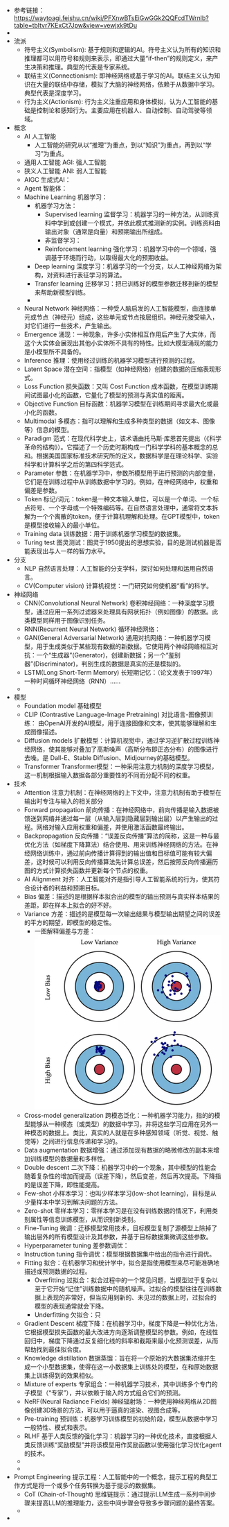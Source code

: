 - 参考链接： https://waytoagi.feishu.cn/wiki/PFXnwBTsEiGwGGk2QQFcdTWrnlb?table=tbltvr7KExCt7Jpw&view=vewjxk9tDu
-
- 流派
	- 符号主义(Symbolism): 基于规则和逻辑的AI。符号主义认为所有的知识和推理都可以用符号和规则来表示，即通过大量“if-then”的规则定义，来产生决策和推理。典型的代表是专家系统。
	- 联结主义(Connectionism): 即神经网络或基于学习的AI。联结主义认为知识在大量的联结中存储，模拟了大脑的神经网络，依赖于从数据中学习。典型代表是深度学习。
	- 行为主义(Actionism): 行为主义注重应用和身体模拟，认为人工智能的基础是控制论和感知行为。主要应用在机器人、自动控制、自动驾驶等领域。
- 概念
	- AI 人工智能
		- 人工智能的研究从以“推理”为重点，到以“知识”为重点，再到以“学习”为重点。
	- 通用人工智能 AGI: 强人工智能
	- 狭义人工智能 ANI: 弱人工智能
	- AIGC 生成式AI：
	- Agent 智能体：
	- Machine Learning 机器学习：
		- 机器学习方法：
			- Supervised learning 监督学习：机器学习的一种方法，从训练资料中学到或创建一个模式，并依此模式推测新的实例。训练资料由输出对象（通常是向量）和预期输出所组成。
			- 非监督学习：
			- Reinforcement learning 强化学习：机器学习中的一个领域，强调基于环境而行动，以取得最大化的预期收益。
		- Deep learning 深度学习：机器学习的一个分支，以人工神经网络为架构，对资料进行表征学习的算法。
		- Transfer learning 迁移学习：把已训练好的模型参数迁移到新的模型来帮助新模型训练。
		-
	- Neural Network 神经网络：一种受人脑启发的人工智能模型，由连接单元或节点（神经元）组成，这些单元或节点按层组织。神经元接受输入，对它们进行一些技术，产生输出。
	- Emergence 涌现：一种现象，许多小实体相互作用后产生了大实体，而这个大实体会展现出其他小实体所不具有的特性。比如大模型涌现的能力是小模型所不具备的。
	- Inference 推理：使用经过训练的机器学习模型进行预测的过程。
	- Latent Space 潜在空间：指模型（如神经网络）创建的数据的压缩表现形式。
	- Loss Function 损失函数：又叫 Cost Function 成本函数，在模型训练期间试图最小化的函数，它量化了模型的预测与真实值的距离。
	- Objective Function 目标函数：机器学习模型在训练期间寻求最大化或最小化的函数。
	- Multimodal 多模态：指可以理解和生成多种类型的数据（如文本、图像等）信息的模型。
	- Paradigm 范式：在现代科学史上，该术语由托马斯·库恩首先提出（《科学革命的结构》）。它描述了一个历史时期构成一门科学学科的基本概念的总和。根据美国国家标准技术研究所的定义，数据科学是在理论科学、实验科学和计算科学之后的第四科学范式。
	- Parameter 参数：在机器学习中，参数所模型用于进行预测的内部变量，它们是在训练过程中从训练数据中学习的。例如，在神经网络中，权重和偏差是参数。
	- Token 标记/词元：token是一种文本输入单位，可以是一个单词、一个标点符号、一个字母或一个特殊编码等。在自然语言处理中，通常将文本拆解为一个个离散的token，便于计算机理解和处理。在GPT模型中，token是模型接收输入的最小单位。
	- Training data 训练数据：用于训练机器学习模型的数据集。
	- Turing test 图灵测试：图灵于1950提出的思想实验，目的是测试机器是否能表现出与人一样的智力水平。
- 分支
	- NLP 自然语言处理：人工智能的分支学科，探讨如何处理和运用自然语言。
	- CV(Computer vision) 计算机视觉：一门研究如何使机器“看”的科学。
- 神经网络
	- CNN(Convolutional Neural Network) 卷积神经网络：一种深度学习模型，通过应用一系列过滤器来处理具有网状拓扑（例如图像）的数据。此类模型同样用于图像识别任务。
	- RNN(Recurrent Neural Network) 循环神经网络：
	- GAN(General Adversarial Network) 通用对抗网络：一种机器学习模型，用于生成类似于某些现有数据的新数据。它使用两个神经网络相互对抗：一个“生成器”(Generator)，创建新数据；另一个“鉴别器”(Discriminator)，判别生成的数据是真实的还是模拟的。
	- LSTM(Long Short-Term Memory) 长短期记忆：（论文发表于1997年）一种时间循环神经网络（RNN）……
	-
- 模型
	- Foundation model 基础模型
	- CLIP (Contrastive Language-Image Pretraining) 对比语言-图像预训练： 由OpenAI开发的AI模型，用于连接图像和文本，使其能够理解和生成图像描述。
	- Diffusion models 扩散模型：计算机视觉中，通过学习逆扩散过程训练神经网络，使其能够对叠加了高斯噪声（高斯分布即正态分布）的图像进行去噪。是 Dall-E、Stable Diffusion、Midjourney的基础模型。
	- Transformer Transformer模型：一种采用注意力机制的深度学习模型，这一机制根据输入数据各部分重要性的不同而分配不同的权重。
- 技术
	- Attention 注意力机制：在神经网络的上下文中，注意力机制有助于模型在输出时专注与输入的相关部分
	- Forward propagation 前向传播：在神经网络中，前向传播是输入数据被馈送到网络并通过每一层（从输入层到隐藏层到输出层）以产生输出的过程。网络对输入应用权重和偏差，并使用激活函数最终输出。
	- Backpropagation 反向传播：“误差反向传播”算法的简称，这是一种与最优化方法（如梯度下降算法）结合使用、用来训练神经网络的方法。在神经网络训练中，通过前向传播计算得到的输出值和目标值可能有较大偏差，这时候可以利用反向传播算法先计算总误差，然后按照反向传播遍历图的方式计算损失函数并更新每个节点的权重。
	- AI Alignment 对齐：人工智能对齐是指引导人工智能系统的行为，使其符合设计者的利益和预期目标。
	- Bias 偏差：描述的是根据样本拟合出的模型的输出预测与真实样本结果的差距，即在样本上拟合的好不好。
	- Variance 方差：描述的是模型每一次输出结果与模型输出期望之间的误差的平方的期望，即模型的稳定性。
		- 一图解释偏差与方差： ![image.png](../assets/image_1694855148581_0.png)
	- Cross-model generalization 跨模态泛化：一种机器学习能力，指的的模型能够从一种模态（或类型）的数据中学习，并将这些学习应用在另外一种模态的数据上。类比，真实的人就是在多种感知领域（听觉、视觉、触觉等）之间进行信息传递和学习的。
	- Data augmentation 数据增强：通过添加现有数据的略微修改的副本来增加训练模型的数据量和多样性。
	- Double descent 二次下降：机器学习中的一个现象，其中模型的性能会随着复杂性的增加而提高（误差下降），然后变差，然后再次提高。下降指的是误差下降，即性能提高。
	- Few-shot 小样本学习：也叫少样本学习(low-shot learning)，目标是从少量样本中学习到解决问题的方法。
	- Zero-shot 零样本学习：零样本学习是在没有训练数据的情况下，利用类别属性等信息训练模型，从而识别新类别。
	- Fine-Tuning 微调：迁移模型常用技术，目标模型复制了源模型上除掉了输出层外的所有模型设计及其参数，并基于目标数据集微调这些参数。
	- Hyperparameter tuning 差参数调优：
	- Instruction tuning 指令调优：模型根据数据集中给出的指令进行调优。
	- Fitting 拟合：在机器学习和统计学中，拟合是指使用模型来尽可能准确地描述或预测数据的过程。
		- Overfitting 过拟合：拟合过程中的一个常见问题，当模型过于复杂以至于它开始“记住”训练数据中的随机噪声。过拟合的模型往往在训练数据上表现的非常好，但当应用到新的、未见过的数据上时，过拟合的模型的表现通常就会下降。
		- Underfitting 欠拟合：只
	- Gradient Descent 梯度下降：在机器学习中，梯度下降是一种优化方法，它根据模型损失函数的最大改进方向逐渐调整模型的参数。例如，在线性回归中，梯度下降通过反复细化线的斜率和截距来最小化预测误差，从而帮助找到最佳拟合度。
	- Knowledge distillation 数据蒸馏：旨在将一个原始的大数据集浓缩并生成一个小型数据集，使得在这一小数据集上训练处的模型，在和原始数据集上训练得到的效果相似。
	- Mixture of experts 专家组合：一种机器学习技术，其中训练多个专门的子模型（“专家”），并以依赖于输入的方式组合它们的预测。
	- NeRF(Neural Radiance Fields) 神经辐射场：一种使用神经网络从2D图像创建3D场景的方法，可以用于逼真的渲染、视图合成等。
	- Pre-training 预训练：机器学习训练模型的初始阶段，模型从数据中学习一般特性、模式和表示。
	- RLHF 基于人类反馈的强化学习：机器学习的一种优化技术，直接根据人类反馈训练“奖励模型”并将该模型用作奖励函数以使用强化学习优化agent的技术。
	-
	-
- Prompt Engineering 提示工程：人工智能中的一个概念，提示工程的典型工作方式是将一个或多个任务转换为基于提示的数据集。
	- CoT (Chain-of-Thought) 思维链提示：通过提示LLM生成一系列中间步骤来提高LLM的推理能力，这些中间步骤会导致多步骤问题的最终答案。
	-
-
